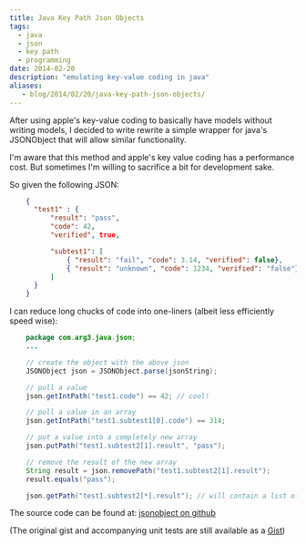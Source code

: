```yaml
---
title: Java Key Path Json Objects
tags:
  - java
  - json
  - key path
  - programming
date: 2014-02-20
description: "emulating key-value coding in java"
aliases:
   - blog/2014/02/20/java-key-path-json-objects/
---
```


After using apple's key-value coding to basically have models without writing models, I decided to write rewrite a simple wrapper for java's JSONObject that will allow similar functionality.

I'm aware that this method and apple's key value coding has a performance cost.  But sometimes I'm willing to sacrifice a bit for development sake.

So given the following JSON:
```json
    {
      "test1" : {
          "result": "pass",
          "code": 42,
          "verified", true,

          "subtest1": [
              { "result": "fail", "code": 3.14, "verified": false},
              { "result": "unknown", "code": 1234, "verified": "false"}
          ]
      }
    }
```
I can reduce long chucks of code into one-liners (albeit less efficiently speed wise):
```java
    package com.arg3.java.json;
    ...

    // create the object with the above json
    JSONObject json = JSONObject.parse(jsonString);

    // pull a value
    json.getIntPath("test1.code") == 42; // cool!

    // pull a value in an array
    json.getIntPath("test1.subtest1[0].code") == 314;

    // put a value into a completely new array
    json.putPath("test1.subtest2[1].result", "pass");

    // remove the result of the new array
    String result = json.removePath("test1.subtest2[1].result");
    result.equals("pass");

    json.getPath("test1.subtest2[*].result"); // will contain a list of "fail" and "unknown"
```
The source code can be found at: [jsonobject on github](http://github.com/ryjen/jsonobject)

(The original gist and accompanying unit tests are still available as a [Gist](https://gist.github.com/ryjen/e209b4fabded5b2b1c56))
